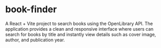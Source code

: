 # book-finder
A React + Vite project to search books using the OpenLibrary API. The application provides a clean and responsive interface where users can search for books by title and instantly view details such as cover image, author, and publication year. 
